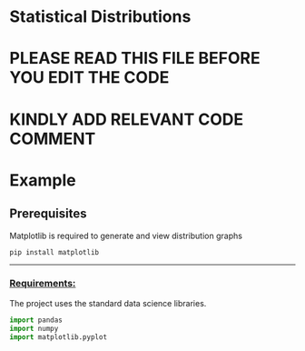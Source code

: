 # Statistical Distributions

# PLEASE READ THIS FILE BEFORE YOU EDIT THE CODE
# KINDLY ADD RELEVANT CODE COMMENT
# Example
<!-- Function to add Histogram : Created by Priya: 13-04-21 -->

## Prerequisites
Matplotlib is required to generate and view distribution graphs
```
pip install matplotlib
```
---
<h3><ins>Requirements:</ins></h3>
The project uses the standard data science libraries.

```python
import pandas
import numpy
import matplotlib.pyplot
```

